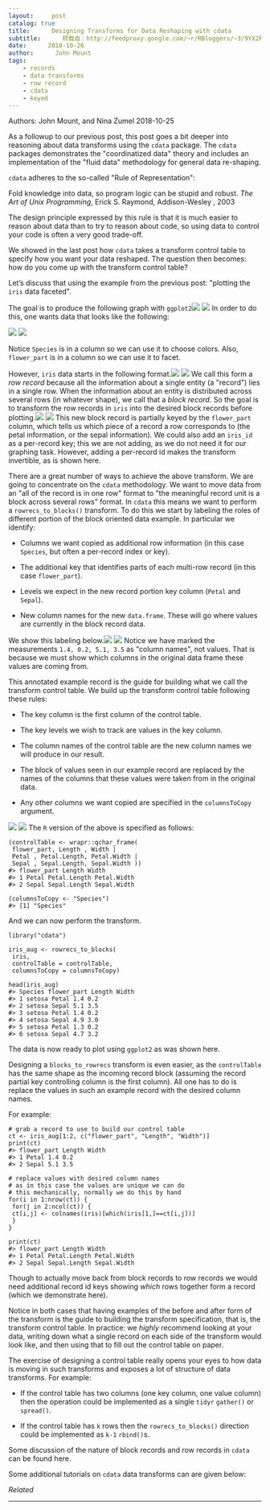 ```yaml
---
layout:     post
catalog: true
title:      Designing Transforms for Data Reshaping with cdata
subtitle:      转载自：http://feedproxy.google.com/~r/RBloggers/~3/9YX2F61dPDg/
date:      2018-10-26
author:      John Mount
tags:
    - records
    - data transforms
    - row record
    - cdata
    - keyed
---
```






Authors: John Mount, and Nina Zumel 2018-10-25

As a followup to our previous post, this post goes a bit deeper into reasoning about data transforms using the `cdata` package. The `cdata` packages demonstrates the "coordinatized data" theory and includes an implementation of the "fluid data" methodology for general data re-shaping.

`cdata` adheres to the so-called "Rule of Representation":

> 

Fold knowledge into data, so program logic can be stupid and robust.
*The Art of Unix Programming*, Erick S. Raymond, Addison-Wesley , 2003



The design principle expressed by this rule is that it is much easier to reason about data than to try to reason about code, so using data to control your code is often a very good trade-off.

We showed in the last post how `cdata` takes a transform control table to specify how you want your data reshaped. The question then becomes: how do you come up with the transform control table?

Let’s discuss that using the example from the previous post: "plotting the `iris` data faceted".



The goal is to produce the following graph with `ggplot2`![](https://i0.wp.com/www.win-vector.com/blog/wp-content/uploads/2018/10/iris_plot.png?resize=660%2C471)
![](https://i0.wp.com/www.win-vector.com/blog/wp-content/uploads/2018/10/iris_plot.png?resize=660%2C471)
In order to do this, one wants data that looks like the following:

![](https://i0.wp.com/www.win-vector.com/blog/wp-content/uploads/2018/10/design_2.png?resize=660%2C123)
![](https://i0.wp.com/www.win-vector.com/blog/wp-content/uploads/2018/10/design_2.png?resize=660%2C123)


Notice `Species` is in a column so we can use it to choose colors. Also, `flower_part` is in a column so we can use it to facet.

However, `iris` data starts in the following format.![](https://i2.wp.com/www.win-vector.com/blog/wp-content/uploads/2018/10/design_1.png?resize=660%2C80)
![](https://i2.wp.com/www.win-vector.com/blog/wp-content/uploads/2018/10/design_1.png?resize=660%2C80)
We call this form a *row record* because all the information about a single entity (a "record") lies in a single row. When the information about an entity is distributed across several rows (in whatever shape), we call that a *block record*. So the goal is to transform the row records in `iris` into the desired block records before plotting.![](https://i0.wp.com/www.win-vector.com/blog/wp-content/uploads/2018/10/design_3.png?resize=660%2C306)
![](https://i0.wp.com/www.win-vector.com/blog/wp-content/uploads/2018/10/design_3.png?resize=660%2C306)
This new block record is partially keyed by the `flower_part` column, which tells us which piece of a record a row corresponds to (the petal information, or the sepal information). We could also add an `iris_id` as a per-record key; this we are not adding, as we do not need it for our graphing task. However, adding a per-record id makes the transform invertible, as is shown here.

There are a great number of ways to achieve the above transform. We are going to concentrate on the `cdata` methodology. We want to move data from an "all of the record is in one row" format to "the meaningful record unit is a block across several rows" format. In `cdata` this means we want to perform a `rowrecs_to_blocks()` transform. To do this we start by labeling the roles of different portion of the block oriented data example. In particular we identify:

- Columns we want copied as additional row information (in this case `Species`, but often a per-record index or key).

- The additional key that identifies parts of each multi-row record (in this case `flower_part`).

- Levels we expect in the new record portion key column (`Petal` and `Sepal`).

- New column names for the new `data.frame`. These will go where values are currently in the block record data.


We show this labeling below.![](https://i1.wp.com/www.win-vector.com/blog/wp-content/uploads/2018/10/design_4.png?resize=660%2C282)
![](https://i1.wp.com/www.win-vector.com/blog/wp-content/uploads/2018/10/design_4.png?resize=660%2C282)
Notice we have marked the measurements `1.4, 0.2, 5.1, 3.5` as "column names", not values. That is because we must show which columns in the original data frame these values are coming from.

This annotated example record is the guide for building what we call the transform control table. We build up the transform control table following these rules:

- The key column is the first column of the control table.

- The key levels we wish to track are values in the key column.

- The column names of the control table are the new column names we will produce in our result.

- The block of values seen in our example record are replaced by the names of the columns that these values were taken from in the original data.

- Any other columns we want copied are specified in the `columnsToCopy` argument.


![](https://i0.wp.com/www.win-vector.com/blog/wp-content/uploads/2018/10/design_5.png?resize=660%2C270)
![](https://i0.wp.com/www.win-vector.com/blog/wp-content/uploads/2018/10/design_5.png?resize=660%2C270)
The `R` version of the above is specified as follows:

```
(controlTable <- wrapr::qchar_frame(
 flower_part, Length , Width |
 Petal , Petal.Length, Petal.Width |
 Sepal , Sepal.Length, Sepal.Width ))
#> flower_part Length Width
#> 1 Petal Petal.Length Petal.Width
#> 2 Sepal Sepal.Length Sepal.Width

(columnsToCopy <- "Species")
#> [1] "Species"
```

And we can now perform the transform.

```
library("cdata")

iris_aug <- rowrecs_to_blocks(
 iris,
 controlTable = controlTable,
 columnsToCopy = columnsToCopy) 

head(iris_aug)
#> Species flower_part Length Width
#> 1 setosa Petal 1.4 0.2
#> 2 setosa Sepal 5.1 3.5
#> 3 setosa Petal 1.4 0.2
#> 4 setosa Sepal 4.9 3.0
#> 5 setosa Petal 1.3 0.2
#> 6 setosa Sepal 4.7 3.2
```

The data is now ready to plot using `ggplot2` as was shown here.

Designing a `blocks_to_rowrecs` transform is even easier, as the `controlTable` has the same shape as the incoming record block (assuming the record partial key controlling column is the first column). All one has to do is replace the values in such an example record with the desired column names.

For example:

```
# grab a record to use to build our control table 
ct <- iris_aug[1:2, c("flower_part", "Length", "Width")]
print(ct)
#> flower_part Length Width
#> 1 Petal 1.4 0.2
#> 2 Sepal 5.1 3.5

# replace values with desired column names
# as in this case the values are unique we can do
# this mechanically, normally we do this by hand
for(i in 1:nrow(ct)) {
 for(j in 2:ncol(ct)) {
 ct[i,j] <- colnames(iris)[which(iris[1,]==ct[i,j])]
 }
}

print(ct)
#> flower_part Length Width
#> 1 Petal Petal.Length Petal.Width
#> 2 Sepal Sepal.Length Sepal.Width
```

Though to actually move back from block records to row records we would need additional record id keys showing *which* rows together form a record (which we demonstrate here).

Notice in both cases that having examples of the before and after form of the transform is the guide to building the transform specification, that is, the transform control table. In practice: we *highly* recommend looking at your data, writing down what a single record on each side of the transform would look like, and then using that to fill out the control table on paper.

The exercise of designing a control table really opens your eyes to how data is moving in such transforms and exposes a lot of structure of data transforms. For example:

- If the control table has two columns (one key column, one value column) then the operation could be implemented as a single `tidyr` `gather()` or `spread()`.

- If the control table has `k` rows then the `rowrecs_to_blocks()` direction could be implemented as `k-1` `rbind()`s.


Some discussion of the nature of block records and row records in `cdata` can be found here.

Some additional tutorials on `cdata` data transforms can are given below:


*Related*








---
